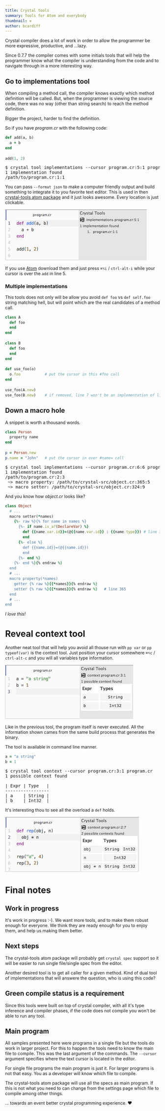 ```yaml
---
title: Crystal tools
summary: Tools for Atom and everybody
thumbnail: ⚒
author: bcardiff
---
```


Crystal compiler does a lot of work in order to allow the programmer be more expressive, productive, and ...lazy.

Since 0.7.7 the compiler comes with some initials tools that will help the programmer know what the compiler is understanding from the code and to navigate through in a more interesting way.

## Go to implementations tool

When compiling a method call, the compiler knows exactly which method definition will be called. But, when the programmer is viewing the source code, there was no way (other than string search) to reach the method definition.

Bigger the project, harder to find the definition.

So if you have *program.cr* with the following code:

```ruby
def add(a, b)
  a + b
end

add(1, 2)
```

<pre class="code">
$ crystal tool implementations --cursor program.cr:5:1 program.cr
1 implementation found
/path/to/program.cr:1:1
</pre>

You can pass `--format json` to make a computer friendly output and build something to integrate it to you favorite text editor. This is used in then [crystal-tools atom package](https://atom.io/packages/crystal-tools) and it just looks awesome. Every location is just clickable.

<img src="/assets/tools/implementations.png" width="461" height="166" class="center"/>

If you use [Atom](https://atom.io) download them and just press `⌘⌥i` / `ctrl-alt-i` while your cursor is over the `add` in line 5.

### Multiple implementations

This tools does not only will be allow you avoid `def foo` vs `def self.foo` string matching hell, but will point which are the real candidates of a method call.

```ruby
class A
  def foo
  end
end

class B
  def foo
  end
end

def use_foo(o)
  o.foo           # put the cursor in this #foo call
end

use_foo(A.new)
use_foo(B.new)    # if removed, line 7 won't be an implementation of line 12
```


## Down a macro hole

A snippet is worth a thousand words.

```ruby
class Person
  property name
end

p = Person.new
p.name = "John"   # put the cursor in over #name= call
```

<pre class="code">
$ crystal tool implementations --cursor program.cr:6:6 program.cr
1 implementation found
/path/to/program.cr:2:3
 ~> macro property: /path/to/crystal-src/object.cr:365:5
 ~> macro setter: /path/to/crystal-src/object.cr:324:9
</pre>

And you know how *object.cr* looks like?

```ruby
class Object
  # ...
  macro setter(*names)
    {%- raw %}{% for name in names %}
      {%- if name.is_a?(DeclareVar) %}
        def {{name.var.id}}=(@{{name.var.id}} : {{name.type}}) # line 324
        end
      {%- else %}
        def {{name.id}}=(@{{name.id}})
        end
      {%- end %}
    {%- end %}{% endraw %}
  end
  # ...
  macro property(*names)
    getter {% raw %}{{*names}}{% endraw %}
    setter {% raw %}{{*names}}{% endraw %}   # line 365
  end
  # ...
end
```

*I love this!*

# Reveal context tool

Another neat tool that will help you avoid all thouse run with `pp var` or `pp typeof(var)` is the context tool. Just position your cursor somewhere `⌘⌥c` / `ctrl-alt-c` and you will all variables type information.

<img src="/assets/tools/context.png" width="417" height="176" class="center"/>

Like in the previous tool, the program itself is never executed. All the information shown cames from the same build process that generates the binary.

The tool is available in command line manner.

```ruby
a = "a string"
b = 1

```

<pre class="code">
$ crystal tool context --cursor program.cr:3:1 program.cr
1 possible context found

| Expr | Type   |
-----------------
| a    | String |
| b    | Int32  |
</pre>

It's interesting thou to see all the overload a `def` holds.

<img src="/assets/tools/context2.png" width="436" height="179" class="center"/>

# Final notes

## Work in progress

It's work in progress :-). We want more tools, and to make them robust enough for everyone. We think they are ready enough for you to enjoy them, and help us making them better.

## Next steps

The crystal-tools atom package will probably get `crystal spec` support so it will be easier to run single file/single spec from the editor.

Another desired tool is to get all caller for a given method. Kind of dual tool of implementations that will answere the question, who is using this code?

## Green compile status is a requirement

Since this tools were built on top of crystal compiler, with all it's type inference and compiler phases, if the code does not compile you won't be able to run any tool.

## Main program

All samples presented here were programs in a single file but the tools do work in larger project. For this to happen the tools need to know the main file to compile. This was the last argument of the commands. The `--cursor` argument specifies where the text cursor is located in the editor.

For single file programs the main program is just it. For larger programs is not that easy. You as a developer will know which file to compile.

The crystal-tools atom package will use all the specs as main program. If this is not what you need to can change from the settings page which file to compile among other things.

... towards an event better crystal programming experience. ❤
